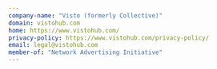 ```yaml
---
company-name: "Visto (formerly Collective)"
domain: vistohub.com
home: https://www.vistohub.com/
privacy-policy: https://www.vistohub.com/privacy-policy/
email: legal@vistohub.com
member-of: "Network Advertising Initiative"
---
```




